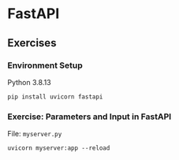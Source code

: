 # FastAPI

## Exercises

### Environment Setup

Python 3.8.13

```
pip install uvicorn fastapi
```

### Exercise: Parameters and Input in FastAPI

File: `myserver.py`

```
uvicorn myserver:app --reload
```
